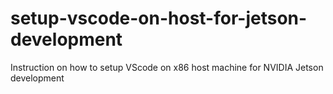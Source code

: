 # setup-vscode-on-host-for-jetson-development
Instruction on how to setup VScode on x86 host machine for NVIDIA Jetson development
